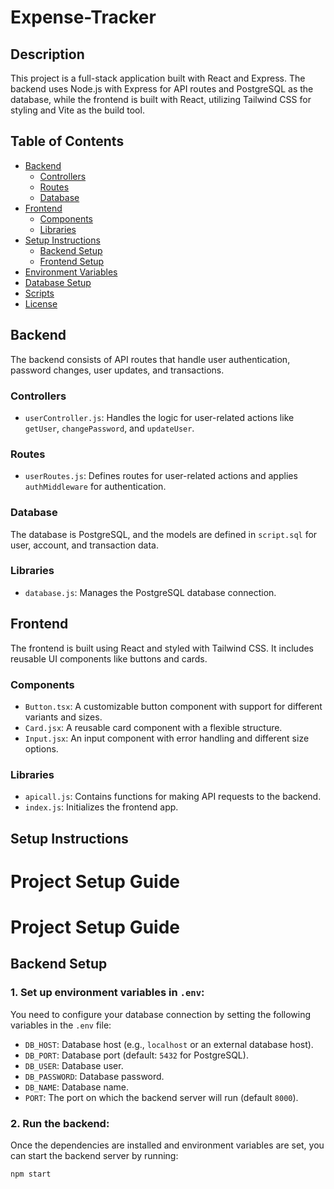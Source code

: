 # Expense-Tracker

## Description

This project is a full-stack application built with React and Express. The backend uses Node.js with Express for API routes and PostgreSQL as the database, while the frontend is built with React, utilizing Tailwind CSS for styling and Vite as the build tool.

## Table of Contents
- [Backend](#backend)
  - [Controllers](#controllers)
  - [Routes](#routes)
  - [Database](#database)
- [Frontend](#frontend)
  - [Components](#components)
  - [Libraries](#libraries)
- [Setup Instructions](#setup-instructions)
  - [Backend Setup](#backend-setup)
  - [Frontend Setup](#frontend-setup)
- [Environment Variables](#environment-variables)
- [Database Setup](#database-setup)
- [Scripts](#scripts)
- [License](#license)

## Backend

The backend consists of API routes that handle user authentication, password changes, user updates, and transactions.

### Controllers
- `userController.js`: Handles the logic for user-related actions like `getUser`, `changePassword`, and `updateUser`.

### Routes
- `userRoutes.js`: Defines routes for user-related actions and applies `authMiddleware` for authentication.

### Database
The database is PostgreSQL, and the models are defined in `script.sql` for user, account, and transaction data.

### Libraries
- `database.js`: Manages the PostgreSQL database connection.

## Frontend

The frontend is built using React and styled with Tailwind CSS. It includes reusable UI components like buttons and cards.

### Components
- `Button.tsx`: A customizable button component with support for different variants and sizes.
- `Card.jsx`: A reusable card component with a flexible structure.
- `Input.jsx`: An input component with error handling and different size options.

### Libraries
- `apicall.js`: Contains functions for making API requests to the backend.
- `index.js`: Initializes the frontend app.

## Setup Instructions

# Project Setup Guide

# Project Setup Guide

## Backend Setup

### 1. **Set up environment variables in `.env`**:

You need to configure your database connection by setting the following variables in the `.env` file:

- `DB_HOST`: Database host (e.g., `localhost` or an external database host).
- `DB_PORT`: Database port (default: `5432` for PostgreSQL).
- `DB_USER`: Database user.
- `DB_PASSWORD`: Database password.
- `DB_NAME`: Database name.
- `PORT`: The port on which the backend server will run (default `8000`).

### 2. **Run the backend**:

Once the dependencies are installed and environment variables are set, you can start the backend server by running:

```bash
npm start
